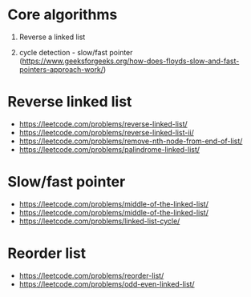 # Core algorithms
1. Reverse a linked list

2. cycle detection - slow/fast pointer (https://www.geeksforgeeks.org/how-does-floyds-slow-and-fast-pointers-approach-work/)


# Reverse linked list
* https://leetcode.com/problems/reverse-linked-list/
* https://leetcode.com/problems/reverse-linked-list-ii/
* https://leetcode.com/problems/remove-nth-node-from-end-of-list/
* https://leetcode.com/problems/palindrome-linked-list/

# Slow/fast pointer
* https://leetcode.com/problems/middle-of-the-linked-list/
* https://leetcode.com/problems/middle-of-the-linked-list/
* https://leetcode.com/problems/linked-list-cycle/

# Reorder list
* https://leetcode.com/problems/reorder-list/
* https://leetcode.com/problems/odd-even-linked-list/